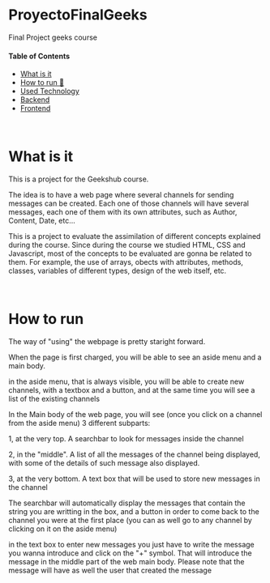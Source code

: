 # ProyectoFinalGeeks
Final Project geeks course



#### Table of Contents  


- [What is it](#What-is-it) 
- [How to run 🚀](#How-to-run-)  
- [Used Technology](#Frontend-)
- [Backend](#Backend-) 
- [Frontend](#Frontend-)  

<br>

# What is it

This is a project for the Geekshub course.

The idea is to have a web page where several channels for sending messages can be created. Each one of those channels will have several messages, each one of them with its own attributes, such as Author, Content, Date, etc...

This is a project to evaluate the assimilation of different concepts explained during the course. Since during the course we studied HTML, CSS and Javascript, most of the concepts to be evaluated are gonna be related to them. For example, the use of arrays, obects with attributes, methods, classes, variables of different types, design of the web itself, etc.

<br>

# How to run

The way of "using" the webpage is pretty staright forward.

When the page is first charged, you will be able to see an aside menu and a main body.

in the aside menu, that is always visible, you will be able to create new channels, with a textbox and a button, and at the same time you will see a list of the existing channels

In the Main body of the web page, you will see (once you click on a channel from the aside menu) 3 different subparts:

1, at the very top. A searchbar to look for messages inside the channel

2, in the "middle". A list of all the messages of the channel being displayed, with some of the details of such message also displayed.

3, at the very bottom. A text box that will be used to store new messages in the channel

The searchbar will automatically display the messages that contain the string you are writting in the box, and a button in order to come back to the channel you were at the first place (you can as well go to any channel by clicking on it on the aside menu)

in the text box to enter new messages you just have to write the message you wanna introduce and click on the "+" symbol. That will introduce the message in the middle part of the web main body. Please note that the message will have as well the user that created the message
